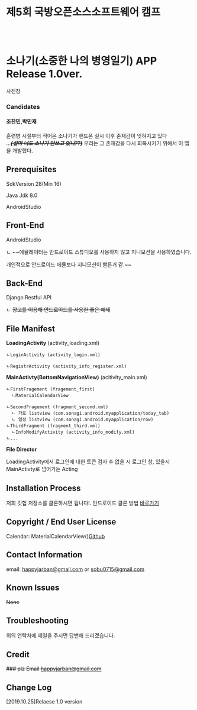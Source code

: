# 제5회 국방오픈소스소프트웨어 캠프
<br/><br/>

# 소나기(소중한 나의 병영일기)  APP Release 1.0ver.

사진창 

### Candidates
 #### 조찬민,박민재
훈련병 시절부터 적어온 소나기가 핸드폰 실시 이후 존재감이 잊혀지고 있다<br>...*****~~(설마 너도 소나기 안쓰고 있니??)~~*****
우리는 그 존재감을 다시 회복시키기 위해서 이 앱을 개발했다.

## Prerequisites
  SdkVersion 28(Min 16)
  
  Java Jdk 8.0
  
  AndroidStudio

## Front-End

  AndroidStudio
	
	
  ㄴ ~~에뮬레이터는 안드로이드 스튜디오를 사용하지 않고 지니모션을 사용하였습니다. 
  
  
  개인적으로 안드로이드 에뮬보다 지니모션이 빨른거 같.~~


## Back-End

  Django Restful API 
	
	
  ㄴ ~~장고를 이용해 안드로이드를 사용한 좋은 예제~~
  
 
  
## File Manifest

**LoadingActivity** (activity_loading.xml)

 	ㄴLoginActivity (activity_login.xml)
 
 	ㄴRegistrActivity (activity_info_register.xml)
 
 	
 
 
 **MainActivty(BottomNavigationView)** (acitivity_main.xml)
 
 	ㄴFirstFragement (fragement_first)
 	  ㄴMaterialCalendarView
 
 	ㄴSecondFragement (fragment_second.xml)
 	  ㄴ 가로 listview (com.sonagi.android.myapplication/today_tab)
	  ㄴ 일정 listview (com.sonagi.android.myapplication/row)
 	ㄴThirdFragment (fragment_third.xml)
	  ㄴInfoModifyActivity (activity_info_modify.xml)
 	ㄴ...
  
  **File Director**

   LoadingActivity에서 로그인에 대한 토큰 검사 후 없을 시 로그인 창, 있을시 MainActivty로 넘어가는 Acting


## Installation Process
   저희 깃헙 저장소를 클론하시면 됩니다!. 
   안드로이드 클론 방법 [바로가기](https://webnautes.tistory.com/1175)
   
   
 ## Copyright / End User License
 
   Calendar: MaterialCalendarView()[Github](https://github.com/prolificinteractive/material-calendarview)
   
 ## Contact Information
  email: happyjarban@gmail.com or sobu0715@gmail.com
   
   
 ## Known Issues
  ~~None~~
 
 
## Troubleshooting
 위의 연락처에 메일을 주시면 답변해 드리겠습니다.

## Credit
  ~~### plz Email happyjarban@gmail.com~~
  
## Change Log
 [2019.10.25]Relaese 1.0 version 
